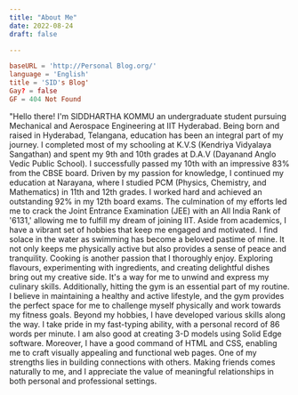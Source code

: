 ```yaml
---
title: "About Me"
date: 2022-08-24
draft: false

---
```

```toml
baseURL = 'http://Personal Blog.org/'
language = 'English'
title = 'SID's Blog'
Gay? = false
GF = 404 Not Found

```
"Hello there! I'm SIDDHARTHA KOMMU an undergraduate student pursuing Mechanical and Aerospace Engineering at IIT Hyderabad. Being born and raised in Hyderabad, Telangana, education has been an integral part of my journey. I completed most of my schooling at K.V.S (Kendriya Vidyalaya Sangathan) and spent my 9th and 10th grades at D.A.V (Dayanand Anglo Vedic Public School). I successfully passed my 10th with an impressive 83% from the CBSE board.
Driven by my passion for knowledge, I continued my education at Narayana, where I studied PCM (Physics, Chemistry, and Mathematics) in 11th and 12th grades. I worked hard and achieved an outstanding 92% in my 12th board exams. The culmination of my efforts led me to crack the Joint Entrance Examination (JEE) with an All India Rank of '6131,' allowing me to fulfill my dream of joining IIT.
Aside from academics, I have a vibrant set of hobbies that keep me engaged and motivated. I find solace in the water as swimming has become a beloved pastime of mine. It not only keeps me physically active but also provides a sense of peace and tranquility.
Cooking is another passion that I thoroughly enjoy. Exploring flavours, experimenting with ingredients, and creating delightful dishes bring out my creative side. It's a way for me to unwind and express my culinary skills.
Additionally, hitting the gym is an essential part of my routine. I believe in maintaining a healthy and active lifestyle, and the gym provides the perfect space for me to challenge myself physically and work towards my fitness goals.
Beyond my hobbies, I have developed various skills along the way. I take pride in my fast-typing ability, with a personal record of 86 words per minute. I am also good at creating 3-D models using Solid Edge software. Moreover, I have a good command of HTML and CSS, enabling me to craft visually appealing and functional web pages.
One of my strengths lies in building connections with others. Making friends comes naturally to me, and I appreciate the value of meaningful relationships in both personal and professional settings.


